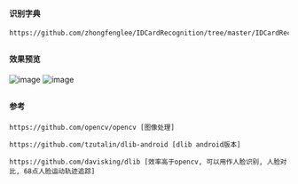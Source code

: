 ##
#### 识别字典
```
https://github.com/zhongfenglee/IDCardRecognition/tree/master/IDCardRecognition/libexidcard
```

##
#### 效果预览
![image](https://github.com/153437803/Ocr_IDCard/blob/master/ScreenRecord_20181116181123.gif )
![image](https://github.com/153437803/Ocr_IDCard/blob/master/ScreenRecord_20181116181153.gif )

##
#### 参考
```
https://github.com/opencv/opencv [图像处理]
```
```
https://github.com/tzutalin/dlib-android [dlib android版本]
```
```
https://github.com/davisking/dlib [效率高于opencv, 可以用作人脸识别, 人脸对比, 68点人脸运动轨迹追踪]
```
